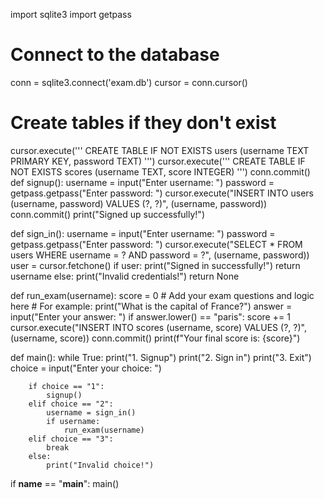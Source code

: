 import sqlite3
import getpass

# Connect to the database
conn = sqlite3.connect('exam.db')
cursor = conn.cursor()

# Create tables if they don't exist
cursor.execute('''
    CREATE TABLE IF NOT EXISTS users
    (username TEXT PRIMARY KEY, password TEXT)
''')
cursor.execute('''
    CREATE TABLE IF NOT EXISTS scores
    (username TEXT, score INTEGER)
''')
conn.commit()
def signup():
    username = input("Enter username: ")
    password = getpass.getpass("Enter password: ")
    cursor.execute("INSERT INTO users (username, password) VALUES (?, ?)", (username, password))
    conn.commit()
    print("Signed up successfully!")


def sign_in():
    username = input("Enter username: ")
    password = getpass.getpass("Enter password: ")
    cursor.execute("SELECT * FROM users WHERE username = ? AND password = ?", (username, password))
    user = cursor.fetchone()
    if user:
        print("Signed in successfully!")
        return username
    else:
        print("Invalid credentials!")
        return None

def run_exam(username):
    score = 0
    # Add your exam questions and logic here
    # For example:
    print("What is the capital of France?")
    answer = input("Enter your answer: ")
    if answer.lower() == "paris":
        score += 1
        cursor.execute("INSERT INTO scores (username, score) VALUES (?, ?)", (username, score))
    conn.commit()
    print(f"Your final score is: {score}")

def main():
    while True:
        print("1. Signup")
        print("2. Sign in")
        print("3. Exit")
        choice = input("Enter your choice: ")
        
        if choice == "1":
            signup()
        elif choice == "2":
            username = sign_in()
            if username:
                run_exam(username)
        elif choice == "3":
            break
        else:
            print("Invalid choice!")

if __name__ == "__main__":
    main()


